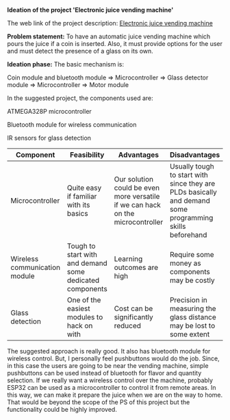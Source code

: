 __Ideation of the project 'Electronic juice vending machine'__

The web link of the project description: [Electronic juice vending machine](https://nevonprojects.com/android-powered-juice-vending-machine/)

__Problem statement:__ To have an automatic juice vending machine which pours the juice if a coin is inserted. Also, it must provide options for the user and must detect the presence of a glass on its own.

__Ideation phase:__ The basic mechanism is:

Coin module and bluetooth module => Microcontroller => Glass detector module => Microcontroller => Motor module

In the suggested project, the components used are:

ATMEGA328P microcontroller

Bluetooth module for wireless communication

IR sensors for glass detection

| Component | Feasibility | Advantages | Disadvantages |
|-----------|-------------|------------|---------------|
|Microcontroller|Quite easy if familiar with its basics| Our solution could be even more versatile if we can hack on the microcontroller|Usually tough to start with since they are PLDs basically and demand some programming skills beforehand|
|Wireless communication module|Tough to start with and demand some dedicated components|Learning outcomes are high|Require some money as components may be costly|
|Glass detection| One of the easiest modules to hack on with| Cost can be significantly reduced|Precision in measuring the glass distance may be lost to some extent|

The suggested approach is really good. It also has bluetooth module for wireless control. But, I personally feel pushbuttons would do the job. Since, in this case the users are going to be near the vending machine, simple pushbuttons can be used instead of bluetooth for flavor and quantity selection. If we really want a wireless control over the machine, probably ESP32 can be used as a microcontroller to control it from remote areas. In this way, we can make it prepare the juice when we are on the way to home. That would be beyond the scope of the PS of this project but the functionality could be highly improved.
